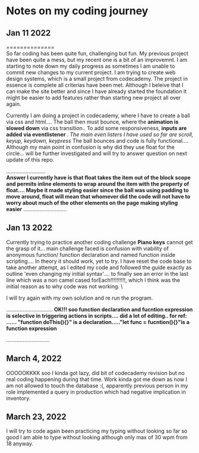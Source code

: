 # Notes on my coding journey


## Jan 11 2022

==============
\
So far coding has been quite fun, challenging but fun. My previous project have been quite a mess, but my recent one is a bit of an improvemnt. I am starting to note down my daily progress as sometimes I am unable to commit new changes to my current project.
I am trying to create web design systems, which is a small project from codecademy. The project in essence is complete all criterias have been met. Although I beleive that I can make the site better and since I have already started the foundation it might be easier to add features rather than starting new project all over again.  

Currently I am doing a project in codecademy, where I have to create a ball via css and html.... The ball then must bounce, where the <strong>animation is slowed down</strong> via css transition.. 
To add some responsiveness, <strong>inputs are added via eventlistener </strong>. <em>The main even listers I have used so far are scroll, keyup, keydown, keypress</em>
The ball bounces and code is fully functional....  
Although my main point in confusion is why did they use float for the circle... will be further investigated and will try to answer question on next update of this repo.  



..........................  
<strong>Answer I currently have is that float takes the item out of the block scope and permits inline elements to wrap around the item with the property of float.... Maybe it made styling easier since the ball was using padding to move around, float will mean that whomever did the code will not have to worry about much of the other elements on the page making styling easier</strong>
.............................

## Jan 13 2022


Currently trying to practice another coding challenge <strong>Piano keys</strong> cannot get the grasp of it... main challenge faced is confusion with viability of anonymous function/ function declaration and named function inside scripting.... In theory it should work, yet to try. I have reset the code base to take another attempt, as I edited my code and followed the guide exactly as outline 'even changing my initial syntax'.... to finally see an error in the last line which was a non camel cased forEach!!!!!!!!!!, which I think was the initial reason as to why code was not working. \

I will try again with my own solution and re run the program.

...............................
<strong>OK!!! soo function declaration and fucntion expression is selective in triggering actions in scripts.... did a lot of editing.. for ref: ...... "function doThis(){}" is a declaration....."let func = fucntion(){}"is a function expression</strong>

.............................



## March 4, 2022 

OOOOOKKKK soo I kinda got lazy, did bit of codecademy revision but no real coding happening during that time. Work kinda got me down as now I am not allowed to touch the database :(, apparently previous person in my role implemented a query in production which had negative implication in inventory.


## March 23, 2022

I will try to code again been practicing my typing without looking so far so good I am able to type without looking although only max of 30 wpm from 18 anyway.